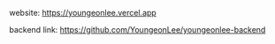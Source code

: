 website: https://youngeonlee.vercel.app

backend link: https://github.com/YoungeonLee/youngeonlee-backend
